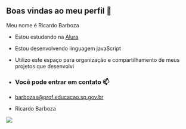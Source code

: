 ## Boas vindas ao meu perfil 💚

Meu nome é Ricardo Barboza

- Estou estudando na [Alura](https://www.alura.com.br)
- Estou desenvolvendo linguagem javaScript
- Utilizo este espaço para organização e compartilhamento de meus projetos que desenvolvi

- ### Você pode entrar em contato 📫

- barbozas@prof.educacao.sp.gov.br

- Ricardo Barboza

![](https://media1.tenor.com/m/mCiM7CmGGI4AAAAC/naruto.gif)

